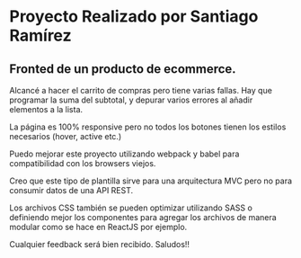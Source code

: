 # Proyecto Realizado por Santiago Ramírez

## Fronted de un producto de ecommerce.

Alcancé a hacer el carrito de compras pero tiene varias fallas.
Hay que programar la suma del subtotal, y depurar varios errores al añadir elementos a la lista.

La página es 100% responsive pero no todos los botones tienen los estilos necesarios (hover, active etc.)

Puedo mejorar este proyecto utilizando webpack y babel para compatibilidad con los browsers viejos.

Creo que este tipo de plantilla sirve para una arquitectura MVC pero no para consumir datos de una API REST.

Los archivos CSS también se pueden optimizar utilizando SASS o definiendo mejor los componentes
para agregar los archivos de manera modular como se hace en ReactJS por ejemplo.

Cualquier feedback será bien recibido.
Saludos!!

